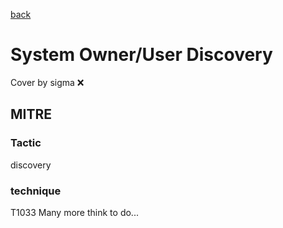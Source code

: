 [back](../index.md)
# System Owner/User Discovery
Cover by sigma :x: 
## MITRE
### Tactic
discovery
### technique
T1033
Many more think to do...